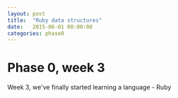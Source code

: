 ```yaml
---
layout: post
title:  "Ruby data structures"
date:   2015-06-01 00:00:00
categories: phase0
---
```


# Phase 0, week 3

Week 3, we've finally started learning a language - Ruby
